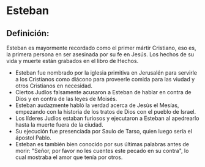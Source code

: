 # Esteban

## Definición: 

Esteban es mayormente recordado como el primer mártir Cristiano, eso es, la primera persona en ser asesinada por su fe en Jesús. Los hechos de su vida y muerte están grabados en el libro de Hechos.

* Esteban fue nombrado por la iglesia primitiva en Jerusalén para servirle a los Cristianos como diácono para proveerle comida para las viudad y otros Cristianos en necesidad.
* Ciertos Judíos falsamente acusaron a Esteban de hablar en contra de Dios y en contra de las leyes de Moisés.
* Esteban audazmente habló la verdad acerca de Jesús el Mesías, empezando con la historia de los tratos de Dios con el pueblo de Israel.
* Los líderes Judíos estaban furiosos y ejecutaron a Esteban al apedrearlo hasta la muerte fuera de la ciudad.
* Su ejecución fue presenciada por Saulo de Tarso, quien luego sería el ápostol Pablo.
* Esteban es también bien conocido por sus últimas palabras antes de morir: "Señor, por favor no les cuentes este pecado en su contra", lo cual  mostraba el amor que tenía por otros.

